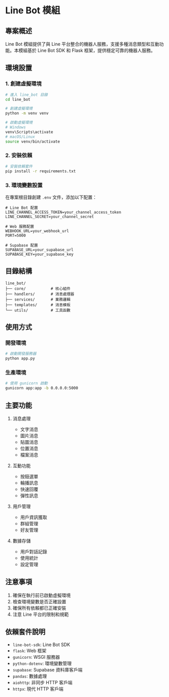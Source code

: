 # Line Bot 模組

## 專案概述

Line Bot 模組提供了與 Line 平台整合的機器人服務，支援多種消息類型和互動功能。本模組基於 Line Bot SDK 和 Flask 框架，提供穩定可靠的機器人服務。

## 環境設置

### 1. 創建虛擬環境

```bash
# 進入 line_bot 目錄
cd line_bot

# 創建虛擬環境
python -m venv venv

# 啟動虛擬環境
# Windows
venv\Scripts\activate
# macOS/Linux
source venv/bin/activate
```

### 2. 安裝依賴

```bash
# 安裝依賴套件
pip install -r requirements.txt
```

### 3. 環境變數設置

在專案根目錄創建 `.env` 文件，添加以下配置：

```env
# Line Bot 配置
LINE_CHANNEL_ACCESS_TOKEN=your_channel_access_token
LINE_CHANNEL_SECRET=your_channel_secret

# Web 服務配置
WEBHOOK_URL=your_webhook_url
PORT=5000

# Supabase 配置
SUPABASE_URL=your_supabase_url
SUPABASE_KEY=your_supabase_key
```

## 目錄結構

```
line_bot/
├── core/           # 核心組件
├── handlers/       # 消息處理器
├── services/       # 業務邏輯
├── templates/      # 消息模板
└── utils/          # 工具函數
```

## 使用方式

### 開發環境

```bash
# 啟動開發服務器
python app.py
```

### 生產環境

```bash
# 使用 gunicorn 啟動
gunicorn app:app -b 0.0.0.0:5000
```

## 主要功能

1. 消息處理
   - 文字消息
   - 圖片消息
   - 貼圖消息
   - 位置消息
   - 檔案消息

2. 互動功能
   - 按鈕選單
   - 輪播訊息
   - 快速回覆
   - 彈性訊息

3. 用戶管理
   - 用戶資訊獲取
   - 群組管理
   - 好友管理

4. 數據存儲
   - 用戶對話記錄
   - 使用統計
   - 設定管理

## 注意事項

1. 確保在執行前已啟動虛擬環境
2. 檢查環境變數是否正確設置
3. 確保所有依賴都已正確安裝
4. 注意 Line 平台的限制和規範

## 依賴套件說明

- `line-bot-sdk`: Line Bot SDK
- `flask`: Web 框架
- `gunicorn`: WSGI 服務器
- `python-dotenv`: 環境變數管理
- `supabase`: Supabase 資料庫客戶端
- `pandas`: 數據處理
- `aiohttp`: 非同步 HTTP 客戶端
- `httpx`: 現代 HTTP 客戶端 